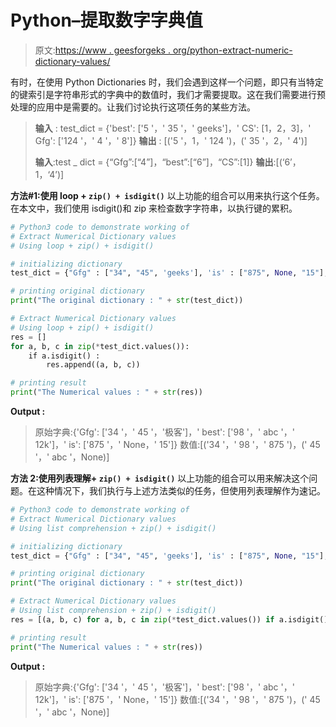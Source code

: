 # Python–提取数字字典值

> 原文:[https://www . geesforgeks . org/python-extract-numeric-dictionary-values/](https://www.geeksforgeeks.org/python-extract-numerical-dictionary-values/)

有时，在使用 Python Dictionaries 时，我们会遇到这样一个问题，即只有当特定的键索引是字符串形式的字典中的数值时，我们才需要提取。这在我们需要进行预处理的应用中是需要的。让我们讨论执行这项任务的某些方法。

> **输入** : test_dict = {'best': ['5 '，' 35 '，' geeks']，' CS': [1，2，3]，' Gfg': ['124 '，' 4 '，' 8']}
> **输出** : [('5 '，1，' 124 ')，(' 35 '，2，' 4')]
> 
> **输入**:test _ dict = {“Gfg”:[“4”]，“best”:[“6”]，“CS”:[1]}
> **输出**:[(‘6’，1，‘4’)]

**方法#1:使用 loop + `zip() + isdigit()`**
以上功能的组合可以用来执行这个任务。在本文中，我们使用 isdigit()和 zip 来检查数字字符串，以执行键的累积。

```py
# Python3 code to demonstrate working of 
# Extract Numerical Dictionary values
# Using loop + zip() + isdigit()

# initializing dictionary
test_dict = {"Gfg" : ["34", "45", 'geeks'], 'is' : ["875", None, "15"], 'best' : ["98", 'abc', '12k']}

# printing original dictionary
print("The original dictionary : " + str(test_dict))

# Extract Numerical Dictionary values
# Using loop + zip() + isdigit()
res = []
for a, b, c in zip(*test_dict.values()):
    if a.isdigit() :
        res.append((a, b, c))

# printing result 
print("The Numerical values : " + str(res)) 
```

**Output :**

> 原始字典:{'Gfg': ['34 '，' 45 '，'极客']，' best': ['98 '，' abc '，' 12k']，' is': ['875 '，' None，' 15']}
> 数值:[('34 '，' 98 '，' 875 ')，(' 45 '，' abc '，None)]

**方法 2:使用列表理解+ `zip() + isdigit()`**
以上功能的组合可以用来解决这个问题。在这种情况下，我们执行与上述方法类似的任务，但使用列表理解作为速记。

```py
# Python3 code to demonstrate working of 
# Extract Numerical Dictionary values
# Using list comprehension + zip() + isdigit()

# initializing dictionary
test_dict = {"Gfg" : ["34", "45", 'geeks'], 'is' : ["875", None, "15"], 'best' : ["98", 'abc', '12k']}

# printing original dictionary
print("The original dictionary : " + str(test_dict))

# Extract Numerical Dictionary values
# Using list comprehension + zip() + isdigit()
res = [(a, b, c) for a, b, c in zip(*test_dict.values()) if a.isdigit()]

# printing result 
print("The Numerical values : " + str(res)) 
```

**Output :**

> 原始字典:{'Gfg': ['34 '，' 45 '，'极客']，' best': ['98 '，' abc '，' 12k']，' is': ['875 '，' None，' 15']}
> 数值:[('34 '，' 98 '，' 875 ')，(' 45 '，' abc '，None)]